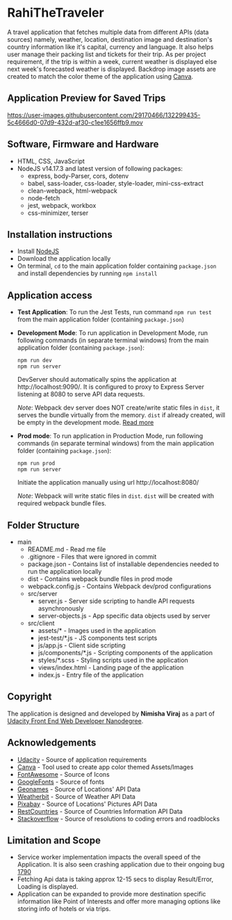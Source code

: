 # RahiTheTraveler

A travel application that fetches multiple data from different APIs (data sources) namely, weather, location, destination image and destination's country information like it's capital, currency and language. It also helps user manage their packing list and tickets for their trip. As per project requirement, if the trip is within a week, current weather is displayed else next week's forecasted weather is displayed. Backdrop image assets are created to match the color theme of the application using [Canva](https://www.canva.com/).

## Application Preview for Saved Trips

https://user-images.githubusercontent.com/29170466/132299435-5c4666d0-07d9-432d-af30-c1ee1656ffb9.mov


## Software, Firmware and Hardware

* HTML, CSS, JavaScript
* NodeJS v14.17.3 and latest version of following packages:
  * express, body-Parser, cors, dotenv
  * babel, sass-loader, css-loader, style-loader, mini-css-extract
  * clean-webpack, html-webpack
  * node-fetch
  * jest, webpack, workbox
  * css-minimizer, terser


## Installation instructions

* Install [NodeJS](https://nodejs.org/)
* Download the application locally
* On terminal, `cd` to the main application folder containing `package.json` and install dependencies by running `npm install`


## Application access

* **Test Application**: To run the Jest Tests, run command `npm run test` from the main application folder (containing `package.json`)

* **Development Mode**: To run application in Development Mode, run following commands (in separate terminal windows) from the main application folder (containing `package.json`):
  ```
  npm run dev
  npm run server
  ```
  DevServer should automatically spins the application at http://localhost:9090/. It is configured to proxy to Express Server listening at 8080 to serve API data requests.

  *Note*: Webpack dev server does NOT create/write static files in `dist`, it serves the bundle virtually from the memory. `dist` if already created, will be empty in the development mode. [Read more](https://stackoverflow.com/questions/48936567/webpack-dev-server-does-not-place-bundle-in-dist)

* **Prod mode**: To run application in Production Mode, run following commands (in separate terminal windows) from the main application folder (containing `package.json`):
  ```
  npm run prod
  npm run server
  ```
  Initiate the application manually using url http://localhost:8080/

  *Note*: Webpack will write static files in `dist`. `dist` will be created with required webpack bundle files.


## Folder Structure

* main
  * README.md - Read me file
  * .gitignore - Files that were ignored in commit
  * package.json - Contains list of installable dependencies needed to run the application locally
  * dist - Contains webpack bundle files in prod mode
  * webpack.config.js - Contains Webpack dev/prod configurations
  * src/server
    * server.js - Server side scripting to handle API requests asynchronously
    * server-objects.js - App specific data objects used by server
  * src/client
    * assets/* - Images used in the application
    * jest-test/*.js - JS components test scripts
    * js/app.js - Client side scripting
    * js/components/*.js - Scripting components of the application
    * styles/*.scss - Styling scripts used in the application
    * views/index.html - Landing page of the application
    * index.js - Entry file of the application

## Copyright

The application is designed and developed by **Nimisha Viraj** as a part of [Udacity Front End Web Developer Nanodegree](https://www.udacity.com/course/front-end-web-developer-nanodegree--nd0011).


## Acknowledgements

* [Udacity](https://udacity.com) - Source of application requirements
* [Canva](https://www.canva.com/) - Tool used to create app color themed Assets/Images
* [FontAwesome](https://fontawesome.com/) - Source of Icons
* [GoogleFonts](https://fonts.google.com/) - Source of fonts
* [Geonames](http://www.geonames.org/) - Source of Locations' API Data
* [Weatherbit](https://www.weatherbit.io/) - Source of Weather API Data
* [Pixabay](https://pixabay.com/) - Source of Locations' Pictures API Data
* [RestCountries](https://restcountries.eu/) - Source of Countries Information API Data
* [Stackoverflow](https://stackoverflow.com/) - Source of resolutions to coding errors and roadblocks


## Limitation and Scope

* Service worker implementation impacts the overall speed of the Application. It is also seen crashing application due to their ongoing bug [1790](https://github.com/GoogleChrome/workbox/issues/1790)
* Fetching Api data is taking approx 12-15 secs to display Result/Error, Loading is displayed.
* Application can be expanded to provide more destination specific information like Point of Interests and offer more managing options like storing info of hotels or via trips.

